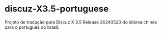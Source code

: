 # discuz-X3.5-portuguese
Projeto de tradução para Discuz X 3.5 Release 20240520 do idioma chinês para o português do brasil.
